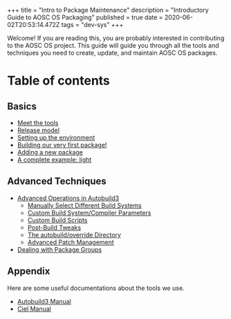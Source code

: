 +++
title = "Intro to Package Maintenance"
description = "Introductory Guide to AOSC OS Packaging"
published = true
date = 2020-06-02T20:53:14.472Z
tags = "dev-sys"
+++

Welcome! If you are reading this, you are probably interested in contributing to the AOSC OS project. This guide will guide you through all the tools and techniques you need to create, update, and maintain AOSC OS packages.

# Table of contents
## Basics
- [Meet the tools](/en/dev-sys-basics#meet-the-tools)
- [Release model](/en/dev-sys-basics#release-model)
- [Setting up the environment](/en/dev-sys-basics#setting-up-the-environment)
- [Building our very first package!](/en/dev-sys-basics#building-our-very-first-package)
- [Adding a new package](/en/dev-sys-basics#adding-a-new-package)
- [A complete example: light](/en/dev-sys-basics#a-complete-example-light)

## Advanced Techniques
- [Advanced Operations in Autobuild3](/en/dev-sys-advanced-techniques#advanced-operations-in-autobuild-3)
	- [Manually Select Different Build Systems](/en/dev-sys-advanced-techniques#manually-select-different-build-systems)
	- [Custom Build System/Compiler Parameters](/en/dev-sys-advanced-techniques#custom-build-system-compiler-parameters)
	- [Custom Build Scripts](/en/dev-sys-advanced-techniques#custom-build-scripts)
	- [Post-Build Tweaks](/en/dev-sys-advanced-techniques#post-build-tweaks)
	- [The autobuild/override Directory](/en/dev-sys-advanced-techniques#the-autobuild-override-directory)
	- [Advanced Patch Management](https://wiki.aosc.io/en/dev-sys-advanced-techniques#advanced-patch-management)
- [Dealing with Package Groups](/en/dev-sys-advanced-techniques#dealing-with-package-groups)

## Appendix
Here are some useful documentations about the tools we use.
- [Autobuild3 Manual](/en/dev-sys-autobuild3-manual)
- [Ciel Manual](/en/dev-sys-ciel-manual)
